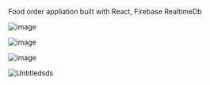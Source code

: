 Food order appliation built with React, Firebase RealtimeDb

![image](https://user-images.githubusercontent.com/89993167/204028032-35efc18f-37f6-4cab-a483-f5cdb073d5b4.png)

![image](https://user-images.githubusercontent.com/89993167/204060459-36215338-ba0a-46cf-98c9-28910806a075.png)

![image](https://user-images.githubusercontent.com/89993167/204477842-9bbdc60f-aaa2-4ee0-87e2-b1452f2a2a1f.png)

![Untitledsds](https://user-images.githubusercontent.com/89993167/204478187-6fd8926f-4042-4fd7-b8a4-241a2005117d.png)

